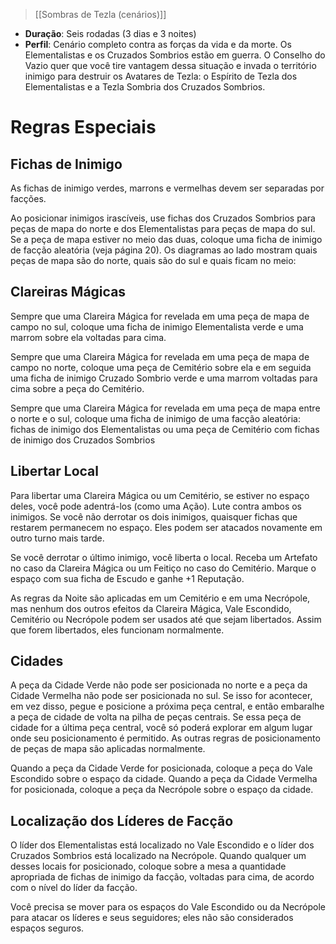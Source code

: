 > [[Sombras de Tezla (cenários)]]

- **Duração**: Seis rodadas (3 dias e 3 noites)
- **Perfil**: Cenário completo contra as forças da vida e da morte. Os Elementalistas e os Cruzados Sombrios estão em guerra. O Conselho do Vazio quer que você tire vantagem dessa situação e invada o território inimigo para destruir os Avatares de Tezla: o Espírito de Tezla dos Elementalistas e a Tezla Sombria dos Cruzados Sombrios.

# Regras Especiais
## Fichas de Inimigo
As fichas de inimigo verdes, marrons e vermelhas devem ser separadas por facções.

Ao posicionar inimigos irascíveis, use fichas dos Cruzados Sombrios para peças de mapa do norte e dos Elementalistas para peças de mapa do sul. Se a peça de mapa estiver no meio das duas, coloque uma ficha de inimigo de facção aleatória (veja página 20). Os diagramas ao lado mostram quais peças de mapa são do norte, quais são do sul e quais ficam no meio:

## Clareiras Mágicas
Sempre que uma Clareira Mágica for revelada em uma peça de
mapa de campo no sul, coloque uma ficha de inimigo Elementalista
verde e uma marrom sobre ela voltadas para cima.

Sempre que uma Clareira Mágica for revelada em uma peça de
mapa de campo no norte, coloque uma peça de Cemitério sobre
ela e em seguida uma ficha de inimigo Cruzado Sombrio verde e
uma marrom voltadas para cima sobre a peça do Cemitério.

Sempre que uma Clareira Mágica for revelada em uma peça de
mapa entre o norte e o sul, coloque uma ficha de inimigo de uma
facção aleatória: fichas de inimigo dos Elementalistas ou uma peça
de Cemitério com fichas de inimigo dos Cruzados Sombrios

## Libertar Local
Para libertar uma Clareira Mágica ou um Cemitério, se estiver no espaço deles, você pode adentrá-los (como uma Ação). Lute contra ambos os inimigos. Se você não derrotar os dois inimigos, quaisquer fichas que restarem permanecem no espaço. Eles podem ser atacados novamente em outro turno mais tarde.

Se você derrotar o último inimigo, você liberta o local. Receba um Artefato no caso da Clareira Mágica ou um Feitiço no caso do Cemitério. Marque o espaço com sua ficha de Escudo e ganhe +1 Reputação.

As regras da Noite são aplicadas em um Cemitério e em uma Necrópole, mas nenhum dos outros efeitos da Clareira Mágica, Vale Escondido, Cemitério ou Necrópole podem ser usados até que sejam libertados. Assim que forem libertados, eles funcionam normalmente.

## Cidades
A peça da Cidade Verde não pode ser posicionada no norte e a peça da Cidade Vermelha não pode ser posicionada no sul. Se isso for acontecer, em vez disso, pegue e posicione a próxima peça central, e então embaralhe a peça de cidade de volta na pilha de peças centrais. Se essa peça de cidade for a última peça central, você só poderá explorar em algum lugar onde seu posicionamento é permitido. As outras regras de posicionamento de peças de mapa são aplicadas normalmente.

Quando a peça da Cidade Verde for posicionada, coloque a peça do Vale Escondido sobre o espaço da cidade. Quando a peça da Cidade Vermelha for posicionada, coloque a peça da Necrópole sobre o espaço da cidade.

## Localização dos Líderes de Facção
O líder dos Elementalistas está localizado no Vale Escondido e o líder dos Cruzados Sombrios está localizado na Necrópole. Quando qualquer um desses locais for posicionado, coloque sobre a mesa a quantidade apropriada de fichas de inimigo da facção, voltadas para cima, de acordo com o nível do líder da facção.

Você precisa se mover para os espaços do Vale Escondido ou da Necrópole para atacar os líderes e seus seguidores; eles não são considerados espaços seguros.